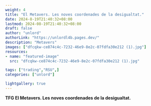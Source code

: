 ```yaml
---
weight: 4
title: "El Metavers. Les noves coordenades de la desigualtat."
date: 2024-8-19T21:40:32+08:00
lastmod: 2024-08-19T21:40:32+08:00
draft: false
author: "unlord"
authorLink: "https://unlordl4b.pages.dev/"
description: "Metavers"
images: ["dfcqkw-ce874c4c-7232-46e9-8e2c-07fdfa30e212 (1).jpg"]
resources:
- name: "featured-image"
  src: "dfcqkw-ce874c4c-7232-46e9-8e2c-07fdfa30e212 (1).jpg"

tags: ["trading","RSU",]
categories: ["unlord"]

lightgallery: true
---
```


<b>TFG El Metavers. Les noves coordenades de la desigualtat. </b>

<!--more-->
